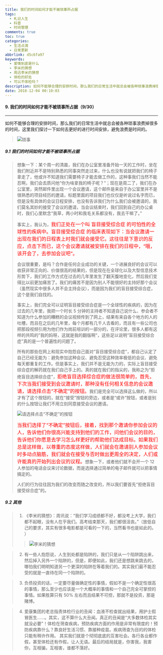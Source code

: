 ```yaml
---
title: 我们的时间如何才能不被琐事所占据
tags:
  - 札记人生
  - 科普
  - 时间管理
comments: true
toc: true
categories:
  - 生活点滴
  - 日常更新
abbrlink: d5c6fa97
keywords:
  - 爱情到底是什么
  - 李米的猜想
  - 周迅李米的猜想
  - 体检的好处
  - 可以不体检吗？
description: 如何不能够合理的安排时间，那么我们的日常生活中就总会被各种琐事浪费掉很多的时间，这里我们探讨一下如何去更好的进行时间安排，避免浪费是时间的。
date: 2018-12-04 00:10:03
---
```

<script type="text/javascript" src="/js/src/bai.js"></script>

#### 9. 我们的时间如何才能不被琐事所占据（9/30）
---
如何不能够合理的安排时间，那么我们的日常生活中就总会被各种琐事浪费掉很多的时间，这里我们探讨一下如何去更好的进行时间安排，避免浪费是时间的。
>
> ![琐事](/images/148/006tNbRwgy1fxubsgaxvnj30k00bat9j.jpg)

##### 9.1 我们的时间如何才能不被琐事所占据
> 想象一下：某个周一的清晨，我们在办公室里准备开始一天的工作时，坐在我们附近并不是特别熟悉的同事突然走过来，什么也没有说就把我们的椅子拿走了，他或许不知道我们需要椅子才能去做工作的，这种事我们当然不能忍啊，我们会去质问他“你为啥拿我的椅子呢？“；现在是周二了，我们在办公室里，突然邮件里出现一个会议邀请，这个邮件是来自于办公室里并不是很熟悉的项目经历的邀请，标题里面的项目我们也仅仅是听说过名字而已，但是没有具体的会议日程安排，也没有告诉我们为什么我们会被邀请的，我们莫名其妙的接受了会议的邀请，当会议结束时，我们回到自己的办公桌时，我们心里默念“我草，两小时和我毛关系都没有，我去干嘛了。”
>
> 事实上，我认为，<font color="red" size=3>我们正处在一个叫 盲目接受综合症  的可怕性的全球性的疾病中。盲目接受综合症 的临床表现如下：当会议邀请一出现在我们的日程表上时我们就会接受它。这往往是下意识的反应，点击下而已，这个会议邀请就被安排在我们的日程中，“哦，该开会了，去参加会议吧“。</font>
>
> 会议很重要，是吗？合作是任何企业成功的关键，一个进展良好的会议可以收获非常正向的、价值很高的结果的，但是现在在全球化以及大型信息技术形势下，我们的工作方式在过去的几年里发生了翻天腹地变化，然后我们变得比以前更加痛苦了。我们的痛苦不是因为别人不能很好的主持好那个会议（虽然现实中很多人并不会主持会议），而是因为我们的盲目接受综合症，这个是我们自找的。
>
> 事实上，我们完全可以证明盲目接受综合症是一个全球性的疾病的，因为在过去的几年里，我把一个时长 5 分钟的主持者不知道自己说什么、参会者不知道为什么参加的糟糕的会议视频传到了网上，结果有来自各个地方的人的吐槽，而且在之后的几年里，每个月都有几千人去看的，而且有一些公司也把那段视频引用为他们作为岗前培训的一部分的，在评论里，很多人都有这样的共鸣的”我的妈呀，这就是我的翻版啊“，这些足以说明“盲目接受综合症”真的是一个普遍性的问题了。
>
> 所有的那些在网上和现实中抱怨自己面对“盲目接受综合症”，都自己认定了自己已经无能为：避免参加这种会议、避免忍受这种效率极低的会议、避免每天都重复的工作。但是事实上，我们并不是无能为力的，实际上盲目接受综合症的解药就在我们自己手上的。真的就在我们的指尖的，我称之为“拒绝盲目选择综合症”，<font color="red" size=3>拒绝盲目选择综合症的做法很简单的，首先，下次当我们接受到会议邀请时，那种没有任何相关信息的会议邀请，请选择点击“不确定”的按钮。</font>我们是完全可以选择这么做的，所以才有了这个按钮的，就在“接受”按钮的旁边，或者是“或许“按钮，或者是别的什么按钮让我们不用立刻同意接受会议的邀请。
>
>  ![请选择点击“不确定”的按钮](/images/148/006tNbRwgy1fxualmaawrj30le0g8t90.jpg)
>
> <font color="red" size=3>当我们选择了“不确定”按钮后，接着，找到那个邀请你参加会议的人，告诉他们你很高兴能支持到他们的工作，问他们会议的目的，告诉他们你愿意去学习怎么样更好的帮助他们达成目标。如果我们总是这样做，以尊重的态度这样做，人们就会在邀请别人参加会议时多动点脑筋，我们就会在接受与否时做出更周全的决定，人们或许能真的开始列出会议的议程。</font>想象一下，或者他们就不会开一个 12 人参加的电话会议来讨论数据，而是选择通过简单的电子邮件就可以把事情搞定的。
>
> 人们的行为往往因为我们的改变而随之改变的，所以我们要首先“拒绝盲目接受综合症”的。

##### 9.2 其他
> 1. 《李米的猜想》：周讯说：“我们学习成绩都不好，都没考上大学，我们都不起眼，没有人在乎我们。高考结束那天，我们都很沮丧。”（放低自己的要求，其实有很多电影都是可看的一下的，当然看书也是如此的。 ）
>>
>> ![李米的猜想](/images/148/006tNbRwgy1fxuajizuwoj30go0cq3yx.jpg)

> 2. 有一些人抱怨说，人生到处都是陷阱的，我们只是从一个陷阱跳出来，然后掉入另外一个陷阱的，但是，即便如此，我们还是想跳来跳去的，哪怕我们明明知道另一个更深的陷阱在等着我们的。其实我们最不能忍受的就是一直待在同一个陷阱的。

> 3. 负债投资的话，一定要尽量做确定性的事情，假如不是一个确定性很高的事情，那么至少也应该是一个大概率的事情和一个自己完全可掌控的事情。如果胜算只有 50% 左右而且结果不可控，那就不是投资，那是赌博。

> 4. 爱康集团的老总指责体检行业的丑闻：血液不检查就出结果，用护士假冒医生……。其实，这不算什么大丑闻。真正的丑闻是“大多数体检其实就没必要”！体检在筛查疾病，预防疾病方面的作用是非常有限度的！预防疾病靠什么？靠良好生活习惯、靠接种疫苗。疾病筛查为目的的体检只能有稍许作用。 其实我们就是个彻彻底底的互害社会。各行各业都作假，甚至体检还有作假，让人无语。最后的结局就是，你害我，我害你，互相骗，互相害，谁都不落好。

